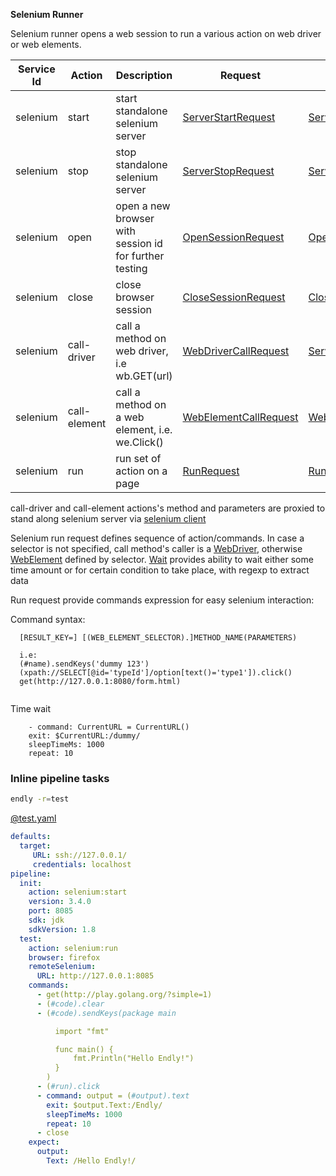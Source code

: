 **Selenium Runner** 


Selenium runner opens a web session to run a various action on web driver or web elements.


| Service Id | Action | Description | Request | Response |
| --- | --- | --- | --- | --- |
| selenium | start | start standalone selenium server | [ServerStartRequest](contract.go) | [ServerStartResponse](contract.go) |
| selenium | stop | stop standalone selenium server | [ServerStopRequest](contract.go) | [ServerStopResponse](contract.go) |
| selenium | open | open a new browser with session id for further testing | [OpenSessionRequest](contract.go) | [OpenSessionResponse](contract.go) |
| selenium | close | close browser session | [CloseSessionRequest](contract.go) | [CloseSessionResponse](contract.go) |
| selenium | call-driver | call a method on web driver, i.e wb.GET(url)| [WebDriverCallRequest](contract.go) | [ServiceCallResponse](contract.go) |
| selenium | call-element | call a method on a web element, i.e. we.Click() | [WebElementCallRequest](contract.go) | [WebElementCallResponse](contract.go) |
| selenium | run | run set of action on a page | [RunRequest](contract.go) | [RunResponse](contract.go) |

call-driver and call-element actions's method and parameters are proxied to stand along selenium server via [selenium client](http://github.com/tebeka/selenium)



Selenium run request defines sequence of action/commands. In case a selector is not specified, call method's caller is a [WebDriver](https://github.com/tebeka/selenium/blob/master/selenium.go#L213), 
otherwise [WebElement](https://github.com/tebeka/selenium/blob/master/selenium.go#L370) defined by selector.
[Wait](./../../repeatable.go)  provides ability to wait either some time amount or for certain condition to take place, with regexp to extract data

Run request provide commands expression for easy selenium interaction:

Command syntax:
```text
  [RESULT_KEY=] [(WEB_ELEMENT_SELECTOR).]METHOD_NAME(PARAMETERS)
  
  i.e:
  (#name).sendKeys('dummy 123')
  (xpath://SELECT[@id='typeId']/option[text()='type1']).click()
  get(http://127.0.0.1:8080/form.html)
  
```  


Time wait
```text
    - command: CurrentURL = CurrentURL()
    exit: $CurrentURL:/dummy/
    sleepTimeMs: 1000
    repeat: 10

```

 
 
 
### Inline pipeline tasks

```bash
endly -r=test
```

[@test.yaml](test/test.yaml)
 
```yaml
defaults:
  target:
     URL: ssh://127.0.0.1/
     credentials: localhost
pipeline:
  init:
    action: selenium:start
    version: 3.4.0
    port: 8085
    sdk: jdk
    sdkVersion: 1.8
  test:
    action: selenium:run
    browser: firefox
    remoteSelenium:
      URL: http://127.0.0.1:8085
    commands:
      - get(http://play.golang.org/?simple=1)
      - (#code).clear
      - (#code).sendKeys(package main

          import "fmt"

          func main() {
              fmt.Println("Hello Endly!")
          }
        )
      - (#run).click
      - command: output = (#output).text
        exit: $output.Text:/Endly/
        sleepTimeMs: 1000
        repeat: 10
      - close
    expect:
      output:
        Text: /Hello Endly!/

```
 

    


